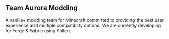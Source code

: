 ## Team Aurora Modding
<p align="left">
A vanilla+ modding team for Minecraft committed to providing the best user experience and multiple compatiblity options. We are currently developing for Forge & Fabric using Pollen.
</p>
